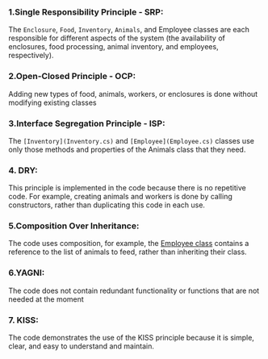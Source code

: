 ### 1.Single Responsibility Principle - SRP: 
The `Enclosure`, `Food`, `Inventory`, `Animals`, and Employee classes are each responsible for different aspects of the system (the availability of enclosures, food processing, animal inventory, and employees, respectively).

### 2.Open-Closed Principle - OCP:
Adding new types of food, animals, workers, or enclosures is done without modifying existing classes

### 3.Interface Segregation Principle - ISP:
The `[Inventory](Inventory.cs)` and `[Employee](Employee.cs)` classes use only those methods and properties of the Animals class that they need.

### 4. DRY:
This principle is implemented in the code because there is no repetitive code. For example, creating animals and workers is done by calling constructors, rather than duplicating this code in each use.

### 5.Composition Over Inheritance:
The code uses composition, for example, the [Employee class](Employee.cs) contains a reference to the list of animals to feed, rather than inheriting their class.

### 6.YAGNI:
The code does not contain redundant functionality or functions that are not needed at the moment

### 7. KISS:
The code demonstrates the use of the KISS principle because it is simple, clear, and easy to understand and maintain.